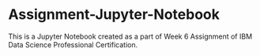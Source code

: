 # Assignment-Jupyter-Notebook
This is a Jupyter Notebook created as a part of Week 6 Assignment of IBM Data Science Professional Certification.
